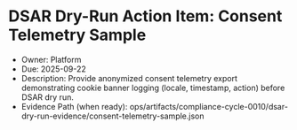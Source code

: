 # DSAR Dry-Run Action Item: Consent Telemetry Sample
- Owner: Platform
- Due: 2025-09-22
- Description: Provide anonymized consent telemetry export demonstrating cookie banner logging (locale, timestamp, action) before DSAR dry run.
- Evidence Path (when ready): ops/artifacts/compliance-cycle-0010/dsar-dry-run-evidence/consent-telemetry-sample.json
